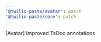```yaml
---
'@twilio-paste/avatar': patch
'@twilio-paste/core': patch
---
```


[Avatar] Improved TsDoc annotations
